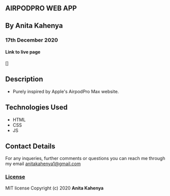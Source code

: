 ## AIRPODPRO WEB APP


## By Anita Kahenya
###  17th December 2020

#### Link to live page
  []

  
## Description
* Purely inspired by Apple's AirpodPro Max website.

## Technologies Used
 * HTML
 * CSS
 * JS

## Contact Details
For any inqueries, further comments or questions you can reach me through my email [anitakahenya1@gmail.com](AnitaKahenya)


### [License](LICENSE)
MIT license
Copyright (c) 2020 
**Anita Kahenya**